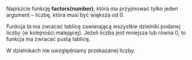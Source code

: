 Napiszcie funkcję **factors(number)**, która ma przyjmować tylko jeden argument – liczbę, która musi być większa od 0.

Funkcja ta ma zwracać tablicę zawierającą wszystkie dzielniki podanej liczby (w kolejności malejącej).
Jeżeli liczba jest mniejsza lub równa 0, to funkcja ma zwracać pustą tablicę.

W dzielnikach nie uwzględniamy przekazanej liczby.
